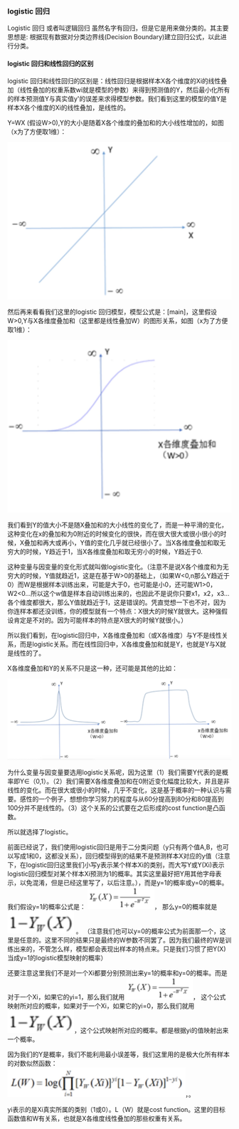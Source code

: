 ### logistic 回归

Logistic 回归 或者叫逻辑回归 虽然名字有回归，但是它是用来做分类的。其主要思想是: 根据现有数据对分类边界线(Decision Boundary)建立回归公式，以此进行分类。



#### logistic 回归和线性回归的区别

logistic 回归和线性回归的区别是：线性回归是根据样本X各个维度的Xi的线性叠加（线性叠加的权重系数wi就是模型的参数）来得到预测值的Y，然后最小化所有的样本预测值Y与真实值y'的误差来求得模型参数。我们看到这里的模型的值Y是样本X各个维度的Xi的线性叠加，是线性的。

Y=WX (假设W>0),Y的大小是随着X各个维度的叠加和的大小线性增加的，如图（x为了方便取1维）：

![Image text](https://github.com/moveondo/python-MachineLearning/blob/master/logistic/image/1.jpg)


然后再来看看我们这里的logistic 回归模型，模型公式是：[main]，这里假设W>0,Y与X各维度叠加和（这里都是线性叠加W）的图形关系，如图（x为了方便取1维）：

![Image text](https://github.com/moveondo/python-MachineLearning/blob/master/logistic/image/2.jpg)



我们看到Y的值大小不是随X叠加和的大小线性的变化了，而是一种平滑的变化，这种变化在x的叠加和为0附近的时候变化的很快，而在很大很大或很小很小的时候，X叠加和再大或再小，Y值的变化几乎就已经很小了。当X各维度叠加和取无穷大的时候，Y趋近于1，当X各维度叠加和取无穷小的时候，Y趋近于0.


这种变量与因变量的变化形式就叫做logistic变化。（注意不是说X各个维度和为无穷大的时候，Y值就趋近1，这是在基于W>0的基础上，（如果W<0,n那么Y趋近于0）而W是根据样本训练出来，可能是大于0，也可能是小0，还可能W1>0，W2<0…所以这个w值是样本自动训练出来的，也因此不是说你只要x1，x2，x3…各个维度都很大，那么Y值就趋近于1，这是错误的。凭直觉想一下也不对，因为你连样本都还没训练，你的模型就有一个特点：X很大的时候Y就很大。这种强假设肯定是不对的。因为可能样本的特点是X很大的时候Y就很小。）


所以我们看到，在logistic回归中，X各维度叠加和（或X各维度）与Y不是线性关系，而是logistic关系。而在线性回归中，X各维度叠加和就是Y，也就是Y与X就是线性的了。

X各维度叠加和Y的关系不只是这一种，还可能是其他的比如：

![Image text](https://github.com/moveondo/python-MachineLearning/blob/master/logistic/image/3.jpg)


为什么变量与因变量要选用logistic关系呢，因为这里（1）我们需要Y代表的是概率即Y∈（0,1）。（2）我们需要X各维度叠加和在0附近变化幅度比较大，并且是非线性的变化。而在很大或很小的时候，几乎不变化，这是基于概率的一种认识与需要。感性的一个例子，想想你学习努力的程度与从60分提高到80分和80提高到100分并不是线性的。（3）这个关系的公式要在之后形成的cost function是凸函数。

所以就选择了logistic。


前面已经说了，我们使用logistic回归是用于二分类问题（y只有两个值A,B，也可以写成1和0，这都没关系），回归模型得到的结果不是预测样本X对应的y值（注意下，在logistic回归这里我们小写y表示某个样本Xi的类别，而大写Y或Y(Xi)表示logistic回归模型对某个样本Xi预测为1的概率。其实这里最好把Y用其他字母表示，以免混淆，但是已经这里写了，以后注意。），而是y=1的概率或y=0的概率。
我们假设y=1的概率公式是： <img width="150" src="https://github.com/moveondo/python-MachineLearning/blob/master/logistic/image/main1.jpg"/>，
那么y=0的概率就是 <img width="150" src="https://github.com/moveondo/python-MachineLearning/blob/master/logistic/image/main2.jpg"/>
。
（注意我们也可以y=0的概率公式为前面那一个，这里是任意的。这里不同的结果只是最终的W参数不同罢了。因为我们最终的W是训练出来的，不管怎么样，模型都会表现出样本的特点来。只是我们习惯了把Y(X)当成y=1的logistic模型映射的概率）


还要注意这里我们不是对一个Xi都要分别预测出来y=1的概率和y=0的概率。而是对于一个Xi，如果它的yi=1，那么我们就用 <img width="150" src="https://github.com/moveondo/python-MachineLearning/blob/master/logistic/image/main1.jpg"/>，
这个公式映射所对应的概率，如果对于一个Xi，如果它的yi=0，那么我们就用 <img width="150" src="https://github.com/moveondo/python-MachineLearning/blob/master/logistic/image/main2.jpg"/>，这个公式映射所对应的概率。都是根据yi的值映射出来一个概率。

因为我们的Y是概率，我们不能利用最小误差等，我们这里用的是极大化所有样本的对数似然函数： <img width="400" src="https://github.com/moveondo/python-MachineLearning/blob/master/logistic/image/main4.jpg"/>，。


yi表示的是Xi真实所属的类别（1或0）。L（W）就是cost function。这里的目标函数值和W有关系，也就是X各维度线性叠加的那些权重有关系。